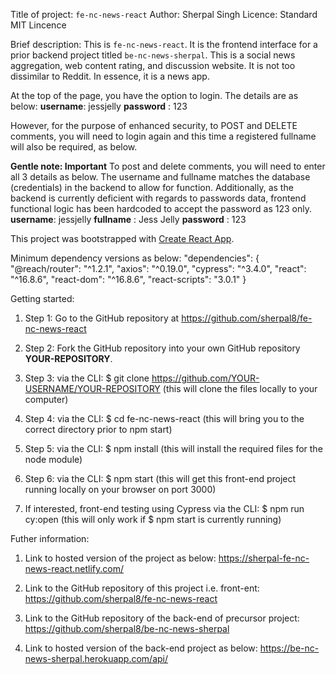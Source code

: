 Title of project: `fe-nc-news-react`
Author: Sherpal Singh
Licence: Standard MIT Lincence

Brief description:
This is `fe-nc-news-react`. It is the frontend interface for a prior backend project titled `be-nc-news-sherpal`. This is a social news aggregation, web content rating, and discussion website. It is not too dissimilar to Reddit. In essence, it is a news app.

At the top of the page, you have the option to login. The details are as below:
**username**: jessjelly
**password** : 123

However, for the purpose of enhanced security, to POST and DELETE comments, you will need to login again and this time a registered fullname will also be required, as below.

**Gentle note: Important**
To post and delete comments, you will need to enter all 3 details as below. The username and fullname matches the database (credentials) in the backend to allow for function. Additionally, as the backend is currently deficient with regards to passwords data, frontend functional logic has been hardcoded to accept the password as 123 only.
**username**: jessjelly
**fullname** : Jess Jelly
**password** : 123

This project was bootstrapped with [Create React App](https://github.com/facebook/create-react-app).

Minimum dependency versions as below:
"dependencies": {
"@reach/router": "^1.2.1",
"axios": "^0.19.0",
"cypress": "^3.4.0",
"react": "^16.8.6",
"react-dom": "^16.8.6",
"react-scripts": "3.0.1"
}

Getting started:

1. Step 1:
   Go to the GitHub repository at https://github.com/sherpal8/fe-nc-news-react

2. Step 2:
   Fork the GitHub repository into your own GitHub repository **YOUR-REPOSITORY**.

3. Step 3:
   via the CLI: \$ git clone https://github.com/YOUR-USERNAME/YOUR-REPOSITORY
   (this will clone the files locally to your computer)

4. Step 4:
   via the CLI: \$ cd fe-nc-news-react
   (this will bring you to the correct directory prior to npm start)

5. Step 5:
   via the CLI: \$ npm install
   (this will install the required files for the node module)

6. Step 6:
   via the CLI: \$ npm start
   (this will get this front-end project running locally on your browser on port 3000)

7. If interested, front-end testing using Cypress
   via the CLI: \$ npm run cy:open
   (this will only work if \$ npm start is currently running)

Futher information:

1. Link to hosted version of the project as below:
   https://sherpal-fe-nc-news-react.netlify.com/

2. Link to the GitHub repository of this project i.e. front-ent:
   https://github.com/sherpal8/fe-nc-news-react

3. Link to the GitHub repository of the back-end of precursor project:
   https://github.com/sherpal8/be-nc-news-sherpal

4. Link to hosted version of the back-end project as below:
   https://be-nc-news-sherpal.herokuapp.com/api/
